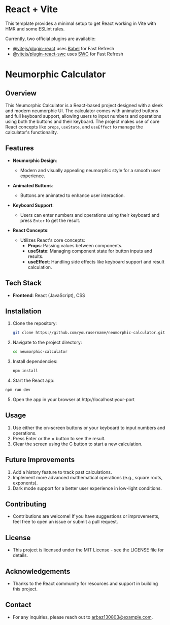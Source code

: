 # React + Vite

This template provides a minimal setup to get React working in Vite with HMR and some ESLint rules.

Currently, two official plugins are available:

- [@vitejs/plugin-react](https://github.com/vitejs/vite-plugin-react/blob/main/packages/plugin-react/README.md) uses [Babel](https://babeljs.io/) for Fast Refresh
- [@vitejs/plugin-react-swc](https://github.com/vitejs/vite-plugin-react-swc) uses [SWC](https://swc.rs/) for Fast Refresh

# Neumorphic Calculator

## Overview
This Neumorphic Calculator is a React-based project designed with a sleek and modern neumorphic UI. The calculator comes with animated buttons and full keyboard support, allowing users to input numbers and operations using both the buttons and their keyboard. The project makes use of core React concepts like `props`, `useState`, and `useEffect` to manage the calculator's functionality.

## Features
- **Neumorphic Design**: 
  - Modern and visually appealing neumorphic style for a smooth user experience.

- **Animated Buttons**: 
  - Buttons are animated to enhance user interaction.

- **Keyboard Support**: 
  - Users can enter numbers and operations using their keyboard and press `Enter` to get the result.

- **React Concepts**:
  - Utilizes React's core concepts:
    - **Props**: Passing values between components.
    - **useState**: Managing component state for button inputs and results.
    - **useEffect**: Handling side effects like keyboard support and result calculation.

## Tech Stack
- **Frontend**: React (JavaScript), CSS

## Installation
1. Clone the repository:
   ```bash
   git clone https://github.com/yourusername/neumorphic-calculator.git
   ```
2. Navigate to the project directory:
   ```bash
   cd neumorphic-calculator
   ```
3. Install dependencies:
   ```bash
   npm install
   ```
4. Start the React app:
  ```bash
  npm run dev
  ```
5. Open the app in your browser at http://localhost:your-port

## Usage
1. Use either the on-screen buttons or your keyboard to input numbers and operations.
2. Press Enter or the = button to see the result.
3. Clear the screen using the C button to start a new calculation.

## Future Improvements
1. Add a history feature to track past calculations.
2. Implement more advanced mathematical operations (e.g., square roots, exponents).
3. Dark mode support for a better user experience in low-light conditions.

## Contributing
- Contributions are welcome! If you have suggestions or improvements, feel free to open an issue or submit a pull request.

## License
- This project is licensed under the MIT License - see the LICENSE file for details.

## Acknowledgements
- Thanks to the React community for resources and support in building this project.

## Contact
- For any inquiries, please reach out to arbaz130803@example.com.
